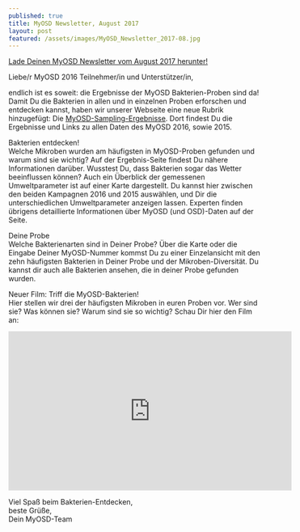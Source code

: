 ```yaml
---
published: true
title: MyOSD Newsletter, August 2017
layout: post
featured: /assets/images/MyOSD_Newsletter_2017-08.jpg
---
```

[Lade Deinen MyOSD Newsletter vom August 2017 herunter!](/assets/images/MyOSD_Newsletter_2017-02.pdf)

Liebe/r MyOSD 2016 Teilnehmer/in und Unterstützer/in,

endlich ist es soweit: die Ergebnisse der MyOSD Bakterien-Proben sind da!          
Damit Du die Bakterien in allen und in einzelnen Proben erforschen und entdecken kannst, haben wir unserer Webseite eine neue Rubrik hinzugefügt: Die [MyOSD-Sampling-Ergebnisse](/ergebnisse/browser). Dort findest Du die Ergebnisse und Links zu allen Daten des MyOSD 2016, sowie 2015.

Bakterien entdecken!    
Welche Mikroben wurden am häufigsten in MyOSD-Proben gefunden und warum sind sie wichtig? Auf der Ergebnis-Seite findest Du nähere Informationen darüber. Wusstest Du, dass Bakterien sogar das Wetter beeinflussen können?
Auch ein Überblick der gemessenen Umweltparameter ist auf einer Karte dargestellt. Du kannst hier zwischen den beiden Kampagnen 2016 und 2015 auswählen, und Dir die unterschiedlichen Umweltparameter anzeigen lassen. Experten finden übrigens detaillierte Informationen über MyOSD (und OSD)-Daten auf der Seite.

Deine Probe    
Welche Bakterienarten sind in Deiner Probe? Über die Karte oder die Eingabe Deiner MyOSD-Nummer kommst Du zu einer Einzelansicht mit den zehn häufigsten Bakterien in Deiner Probe und der Mikroben-Diversität. Du kannst dir auch alle Bakterien ansehen, die in deiner Probe gefunden wurden.

Neuer Film: Triff die MyOSD-Bakterien!       
Hier stellen wir drei der häufigsten Mikroben in euren Proben vor. Wer sind sie? Was können sie? Warum sind sie so wichtig? Schau Dir hier den Film an:
<iframe width="560" height="315" src="https://www.youtube.com/embed/5C6fgSX5fq0" frameborder="0" allowfullscreen></iframe>           

Viel Spaß beim Bakterien-Entdecken,          
beste Grüße,           
Dein MyOSD-Team    
